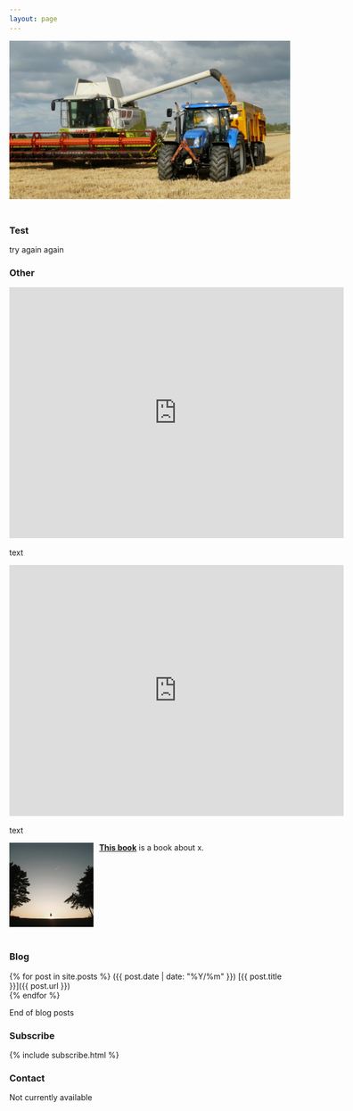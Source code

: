 ```yaml
---
layout: page
---
```


<img src="/assets/testtractor.jpg" height="50%" width="100%" style="margin: 0px 0px 20px 0px; float: center;">

<h3>Test</h3>



try again again

<h3>Other</h3>
<div class="map-responsive">
<iframe src="https://www.google.com/maps/embed?pb=!4v1638641578584!6m8!1m7!1srY9_smxJX6MJfXw_aWmFZQ!2m2!1d51.41198382770721!2d0.01541783592259776!3f205.35260311865295!4f4.794333189591157!5f1.8437470984674964" width="600" height="450" frameborder="0" style="border:0" allowfullscreen="" loading="lazy"></iframe>
</div>
 
 
 text
 
<div class="map-responsive">
 <iframe src="https://www.google.com/maps/embed?pb=!1m18!1m12!1m3!1d69195.39251265253!2d6.470045162882172!3d-71.90335468987807!2m3!1f0!2f0!3f0!3m2!1i1024!2i768!4f13.1!3m3!1m2!1s0xb0a35e27e6cae7fb%3A0xa77c45f11aee610!2sMount%20Kropotkin!5e1!3m2!1sen!2suk!4v1638644592561!5m2!1sen!2suk" width="600" height="450" style="border:0;" allowfullscreen="" loading="lazy"></iframe>
 </div>
 
 
 text
 
 
 
<a href="https://www.google.com"><img src="/assets/books/testsquare.jpg" height="30%" width="30%" style="margin: 0px 10px 20px 0px; float: left;">
<b>This book</b></a> is a book about x.
<div style="clear: both;"></div>

<h3>Blog</h3>

{% for post in site.posts %}
<span class="date-home">({{ post.date | date: "%Y/%m" }})</span> [{{ post.title }}]({{ post.url }}) <br>
{% endfor %}

End of blog posts

<h3>Subscribe</h3>
{% include subscribe.html %}

<h3>Contact</h3>
Not currently available
